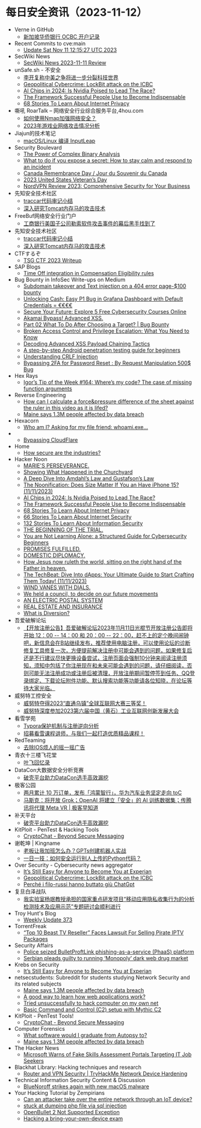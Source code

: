 # 每日安全资讯（2023-11-12）

- Verne in GitHub
  - [新加坡华侨银行 OCBC 开户记录](https://einverne.github.io/post/2023/11/ocbc.html)
- Recent Commits to cve:main
  - [Update Sat Nov 11 12:15:27 UTC 2023](https://github.com/trickest/cve/commit/16e238b09985eddc57c4a2f770f62b9093ee70f3)
- SecWiki News
  - [SecWiki News 2023-11-11 Review](http://www.sec-wiki.com/?2023-11-11)
- unSafe.sh - 不安全
  - [李开复称中美之争将进一步分裂科技世界](https://buaq.net/go-196787.html)
  - [Geopolitical Cybercrime: LockBit attack on the ICBC](https://buaq.net/go-196748.html)
  - [AI Chips in 2024: Is Nvidia Poised to Lead The Race?](https://buaq.net/go-196751.html)
  - [The Framework Successful People Use to Become Indispensable](https://buaq.net/go-196752.html)
  - [68 Stories To Learn About Internet Privacy](https://buaq.net/go-196753.html)
- 嘶吼 RoarTalk – 网络安全行业综合服务平台,4hou.com
  - [如何使用Nmap加强网络安全？](https://www.4hou.com/posts/lkyl)
  - [2023年游戏业网络攻击情况分析](https://www.4hou.com/posts/OXjg)
- Jiajun的技术笔记
  - [macOS/Linux 编译 InputLeap](https://jiajunhuang.com/articles/2023_11_11-input_leap.md.html)
- Security Boulevard
  - [The Power of Complex Binary Analysis](https://securityboulevard.com/2023/11/the-power-of-complex-binary-analysis/)
  - [What to do if you expose a secret: How to stay calm and respond to an incident](https://securityboulevard.com/2023/11/what-to-do-if-you-expose-a-secret-how-to-stay-calm-and-respond-to-an-incident/)
  - [Canada Remembrance Day / Jour du Souvenir du Canada](https://securityboulevard.com/2023/11/canada-remembrance-day-jour-du-souvenir-du-canada-2/)
  - [2023 United States Veteran’s Day](https://securityboulevard.com/2023/11/2023-united-states-veterans-day/)
  - [NordVPN Review 2023: Comprehensive Security for Your Business](https://securityboulevard.com/2023/11/nordvpn-review-2023-comprehensive-security-for-your-business/)
- 先知安全技术社区
  - [traccar代码审记小结](https://xz.aliyun.com/t/13025)
  - [深入研究Tomcat内存马的攻击技术](https://xz.aliyun.com/t/13024)
- FreeBuf网络安全行业门户
  - [工商银行美国子公司勒索软件攻击事件的幕后黑手找到了](https://www.freebuf.com/news/383568.html)
- 先知安全技术社区
  - [traccar代码审记小结](https://xz.aliyun.com/t/13025)
  - [深入研究Tomcat内存马的攻击技术](https://xz.aliyun.com/t/13024)
- CTFするぞ
  - [TSG CTF 2023 Writeup](https://ptr-yudai.hatenablog.com/entry/2023/11/12/041435)
- SAP Blogs
  - [Time Off integration in Compensation Eligibility rules](https://blogs.sap.com/2023/11/11/time-off-integration-in-compensation-eligibility-rules/)
- Bug Bounty in InfoSec Write-ups on Medium
  - [Subdomain takeover and Text injection on a 404 error page-$100 bounty](https://infosecwriteups.com/subdomain-takeover-and-text-injection-on-a-404-error-page-100-bounty-e47ccf359e6b?source=rss----7b722bfd1b8d--bug_bounty)
  - [Unlocking Cash: Easy P1 Bug in Grafana Dashboard with Default Credentials = €€€€](https://infosecwriteups.com/unlocking-cash-easy-p1-bug-in-grafana-dashboard-with-default-credentials-fa36ddf271da?source=rss----7b722bfd1b8d--bug_bounty)
  - [Secure Your Future: Explore 5 Free Cybersecurity Courses Online](https://infosecwriteups.com/secure-your-future-explore-5-free-cybersecurity-courses-online-085a335ecc19?source=rss----7b722bfd1b8d--bug_bounty)
  - [Akamai Bypass! Advanced XSS.](https://infosecwriteups.com/akamai-bypass-advanced-xss-68634f082859?source=rss----7b722bfd1b8d--bug_bounty)
  - [Part 02 What To Do After Choosing a Target? | Bug Bounty](https://infosecwriteups.com/part-02-what-to-do-after-choosing-a-target-bug-bounty-eb8d73ee73ee?source=rss----7b722bfd1b8d--bug_bounty)
  - [Broken Access Control and Privilege Escalation: What You Need to Know](https://infosecwriteups.com/broken-access-control-and-privilege-escalation-what-you-need-to-know-fd19f32044b9?source=rss----7b722bfd1b8d--bug_bounty)
  - [Decoding Advanced XSS Payload Chaining Tactics](https://infosecwriteups.com/decoding-advanced-xss-payload-chaining-tactics-c72cd17da2fe?source=rss----7b722bfd1b8d--bug_bounty)
  - [A step-by-step Android penetration testing guide for beginners](https://infosecwriteups.com/a-step-by-step-android-penetration-testing-guide-for-beginners-8435e5e969a3?source=rss----7b722bfd1b8d--bug_bounty)
  - [Understanding CRLF Injection](https://infosecwriteups.com/understanding-crlf-injection-7b042fd5fb22?source=rss----7b722bfd1b8d--bug_bounty)
  - [Bypassing 2FA for Password Reset : By Request Manipulation 500$ Bug](https://infosecwriteups.com/bypassing-2fa-for-password-reset-by-request-manipulation-500-bug-3c6ed909322f?source=rss----7b722bfd1b8d--bug_bounty)
- Hex Rays
  - [Igor’s Tip of the Week #164: Where’s my code? The case of missing function arguments](https://hex-rays.com/blog/igors-tip-of-the-week-164-wheres-my-code-the-case-of-missing-function-arguments/)
- Reverse Engineering
  - [How can I calculate a force&pressure difference of the sheet against the ruler in this video as it is lifed?](https://www.reddit.com/r/ReverseEngineering/comments/17t5drh/how_can_i_calculate_a_forcepressure_difference_of/)
  - [Maine says 1.3M people affected by data breach](https://www.reddit.com/r/ReverseEngineering/comments/17t0r2f/maine_says_13m_people_affected_by_data_breach/)
- Hexacorn
  - [Who am I? Asking for my file friend: whoami.exe…](https://www.hexacorn.com/blog/2023/11/11/who-am-i-asking-for-my-file-friend-whoami-exe/)
- 
  - [Bypassing CloudFlare](https://cornerpirate.com/2023/11/11/bypassing-cloudflare/)
- Home
  - [How secure are the industries?](https://r0075h3ll.github.io/Industrial-Control-System-Security-Primer/)
- Hacker Noon
  - [MARIE'S PERSEVERANCE.](https://hackernoon.com/maries-perseverance?source=rss)
  - [Showing What Happened in the Churchyard](https://hackernoon.com/showing-what-happened-in-the-churchyard?source=rss)
  - [A Deep Dive Into Amdahl’s Law and Gustafson’s Law](https://hackernoon.com/a-deep-dive-into-amdahls-law-and-gustafsons-law?source=rss)
  - [The Noonification: Does Size Matter If You an Have iPhone 15? (11/11/2023)](https://hackernoon.com/11-11-2023-noonification?source=rss)
  - [AI Chips in 2024: Is Nvidia Poised to Lead The Race?](https://hackernoon.com/ai-chips-in-2024-is-nvidia-poised-to-lead-the-race?source=rss)
  - [The Framework Successful People Use to Become Indispensable](https://hackernoon.com/the-framework-successful-people-use-to-become-indispensable?source=rss)
  - [68 Stories To Learn About Internet Privacy](https://hackernoon.com/68-stories-to-learn-about-internet-privacy?source=rss)
  - [66 Stories To Learn About Internet Security](https://hackernoon.com/66-stories-to-learn-about-internet-security?source=rss)
  - [132 Stories To Learn About Information Security](https://hackernoon.com/132-stories-to-learn-about-information-security?source=rss)
  - [THE BEGINNING OF THE TRIAL.](https://hackernoon.com/the-beginning-of-the-trial?source=rss)
  - [You are Not Learning Alone: a Structured Guide for Cybersecurity Beginners](https://hackernoon.com/you-are-not-learning-alone-a-structured-guide-for-cybersecurity-beginners?source=rss)
  - [PROMISES FULFILLED.](https://hackernoon.com/promises-fulfilled?source=rss)
  - [DOMESTIC DIPLOMACY.](https://hackernoon.com/domestic-diplomacy?source=rss)
  - [How Jesus now ruleth the world, sitting on the right hand of the Father in heaven.](https://hackernoon.com/how-jesus-now-ruleth-the-world-sitting-on-the-right-hand-of-the-father-in-heaven?source=rss)
  - [The TechBeat: Dive Into dApps: Your Ultimate Guide to Start Crafting Them Today! (11/11/2023)](https://hackernoon.com/11-11-2023-techbeat?source=rss)
  - [WIND VANES WITH DIALS.](https://hackernoon.com/wind-vanes-with-dials?source=rss)
  - [We held a council, to decide on our future movements](https://hackernoon.com/we-held-a-council-to-decide-on-our-future-movements?source=rss)
  - [AN ELECTRIC POSTAL SYSTEM](https://hackernoon.com/an-electric-postal-system?source=rss)
  - [REAL ESTATE AND INSURANCE](https://hackernoon.com/real-estate-and-insurance?source=rss)
  - [What is Diversion?](https://hackernoon.com/what-is-diversion?source=rss)
- 吾爱破解论坛
  - [【开放注册公告】吾爱破解论坛2023年11月11日光棍节开放注册公告即将开始 12：00 -- 14：00 和 20：00 -- 22：00，赶不上的定个晚间闹钟吧，新信息会在B站继续发布，推荐使用电脑注册，可以使用论坛的诊断修复工具修复一次，方便提前解决注册中可能会遇到的问题，如果修复后还是不行建议尽快更换设备尝试，注册页面会强制10分钟来阅读注册须知，须知中包括了你注册现在和未来可能会遇到的问题，请仔细阅读，否则可能无法注册成功或注册后被清理，开放注册期间暂停签到任务、QQ登录绑定、下载论坛附件功能、默认搜索功能等功能请各位知晓，在论坛等待大家光临。](https://mp.weixin.qq.com/s?__biz=MjM5Mjc3MDM2Mw==&mid=2651139835&idx=1&sn=cbf01ffaad7e4a71b3b7808b209086ba&chksm=bd50beaf8a2737b98655dc43f6d5288b50b999d6f5c89a8c5f5209ee41ea997aa966755f66fb&scene=58&subscene=0#rd)
- 威努特工控安全
  - [威努特夺得2023“直通乌镇”全球互联网大赛三等奖！](https://mp.weixin.qq.com/s?__biz=MzAwNTgyODU3NQ==&mid=2651105054&idx=1&sn=9b407d04e7476aed3f94750cd0559494&chksm=80e6bdaeb79134b8ff695840f4c04198f66fcca5adacc9724fbfb8e6a1d7b1ef12961d4b5cf6&scene=58&subscene=0#rd)
  - [​威努特深度参加2023第六届中国（黄石）工业互联网创新发展大会](https://mp.weixin.qq.com/s?__biz=MzAwNTgyODU3NQ==&mid=2651105054&idx=2&sn=f09976ade35606d888041016bf04897e&chksm=80e6bdaeb79134b8a5f8a9a64155b5f7b90733ea243d7c8afe0a646b0d511dbf74ec9e8feb93&scene=58&subscene=0#rd)
- 看雪学苑
  - [Typora保护机制与注册逆向分析](https://mp.weixin.qq.com/s?__biz=MjM5NTc2MDYxMw==&mid=2458528183&idx=1&sn=2207e3beb82c9e8c9113d60bde8fbd6e&chksm=b18d193d86fa902b0fe1178b9835dc9395977586ba2e4eec336d6672431a8514760cb383fe18&scene=58&subscene=0#rd)
  - [招募看雪课程讲师，与我们一起打造优质精品课程！](https://mp.weixin.qq.com/s?__biz=MjM5NTc2MDYxMw==&mid=2458528183&idx=2&sn=5bd0a534a7f338fedc1e32a300c8780a&chksm=b18d193d86fa902bb0b9085619dae97fdd0423f1d4c04301172ff7ce2087cdffd6645e33201a&scene=58&subscene=0#rd)
- RedTeaming
  - [去除IOS烦人的摇一摇广告](https://mp.weixin.qq.com/s?__biz=MzUyMDgzMDMyMg==&mid=2247484453&idx=1&sn=b2a23d12d1cc834ce0268a9ef296a61a&chksm=f9e52838ce92a12eab17f6cd450cdd865fdcae42b4c1acf1c96cbfef71b6879a463702389bfd&scene=58&subscene=0#rd)
- 青衣十三楼飞花堂
  - [叶飞回忆录](https://mp.weixin.qq.com/s?__biz=MzUzMjQyMDE3Ng==&mid=2247486937&idx=1&sn=4d1fe417e8344d0f976f486bed2147f1&chksm=fab2cee6cdc547f030a5163da6043756d409ffe155f02e6b3d85f7fc0517432ae665dc0b4412&scene=58&subscene=0#rd)
- DataCon大数据安全分析竞赛
  - [破壳平台助力DataCon选手高效漏挖](https://mp.weixin.qq.com/s?__biz=MzU5Njg1NzMyNw==&mid=2247487544&idx=1&sn=1014afe76fc9a130279047f8e44081c3&chksm=fe5d08b8c92a81aef6d9f9ec2a6dc9ee0163310cb307e1a4e655d5f9895dd1f0c5fdfbe5e7fd&scene=58&subscene=0#rd)
- 极客公园
  - [两月累计 10 万订单，发布「鸿蒙智行」，华为汽车业务坚定走向 toC](https://mp.weixin.qq.com/s?__biz=MTMwNDMwODQ0MQ==&mid=2653021138&idx=1&sn=bdddc88e134d0aeeac507e501c69beac&chksm=7e549e644923177258bc9c8376b756a5f0cbfbc8837b99cc5fc4868e6ab597361697779e0f6c&scene=58&subscene=0#rd)
  - [马斯克：将开放 Grok；OpenAI 将建立「安全」的 AI 训练数据集；传腾讯将代理 Meta VR | 极客早知道](https://mp.weixin.qq.com/s?__biz=MTMwNDMwODQ0MQ==&mid=2653021119&idx=1&sn=bd7e88e7465986eb2fceba67cf4c3cde&chksm=7e549e094923171fe27e01665ee606f6b1e635e9931af1f86dcdefa17b35bc81a72751ddd70b&scene=58&subscene=0#rd)
- 补天平台
  - [破壳平台助力DataCon选手高效漏挖](https://mp.weixin.qq.com/s?__biz=MzI2NzY5MDI3NQ==&mid=2247500317&idx=1&sn=01a3323972408bd9794e893087447b1d&chksm=eaf98a51dd8e034734cc2b1bcc0c5b9bcdfaf5a5464828610e2e0989b4018124aa2c473b6057&scene=58&subscene=0#rd)
- KitPloit - PenTest & Hacking Tools
  - [CryptoChat - Beyond Secure Messaging](http://www.kitploit.com/2023/11/cryptochat-beyond-secure-messaging.html)
- 谢乾坤 | Kingname
  - [老板让我加班怎么办？GPTs创建机器人实战](https://www.kingname.info/2023/11/11/gpts/)
  - [一日一技：如何安全运行别人上传的Python代码？](https://www.kingname.info/2023/11/11/python-run-other-code/)
- Over Security - Cybersecurity news aggregator
  - [It’s Still Easy for Anyone to Become You at Experian](https://krebsonsecurity.com/2023/11/its-still-easy-for-anyone-to-become-you-at-experian/)
  - [Geopolitical Cybercrime: LockBit attack on the ICBC](https://blog.bushidotoken.net/2023/11/geopolitical-cybercrime-lockbit-attack.html)
  - [Perché i filo-russi hanno buttato giù ChatGpt](https://www.cybersecurity360.it/nuove-minacce/perche-i-filo-russi-hanno-buttato-giu-chatgpt/)
- 复旦白泽战队
  - [我实验室杨珉教授承担的国家重点研发项目“移动应用隐私收集行为的分析检测技术及应用示范”专题研讨会顺利进行](https://mp.weixin.qq.com/s?__biz=MzU4NzUxOTI0OQ==&mid=2247487885&idx=1&sn=0574afefddc8df559de835e26474393d&chksm=fdeb95f3ca9c1ce56e80c06d02002d088c5fbc38f4dd827e2ee3e5a7a4add5b8c3ea6626439d&scene=58&subscene=0#rd)
- Troy Hunt's Blog
  - [Weekly Update 373](https://www.troyhunt.com/weekly-update-373/)
- TorrentFreak
  - [“Top 10 Beast TV Reseller” Faces Lawsuit For Selling Pirate IPTV Packages](https://torrentfreak.com/top-10-beast-tv-reseller-faces-lawsuit-for-selling-pirate-iptv-packages-231111/)
- Security Affairs
  - [Police seized BulletProftLink phishing-as-a-service (PhaaS) platform](https://securityaffairs.com/154041/cyber-crime/bulletproftlink-phaas-platform-seized.html)
  - [Serbian pleads guilty to running ‘Monopoly’ dark web drug market](https://securityaffairs.com/154033/cyber-crime/monopoly-market-admin-plead-guilty.html)
- Krebs on Security
  - [It’s Still Easy for Anyone to Become You at Experian](https://krebsonsecurity.com/2023/11/its-still-easy-for-anyone-to-become-you-at-experian/)
- netsecstudents: Subreddit for students studying Network Security and its related subjects
  - [Maine says 1.3M people affected by data breach](https://www.reddit.com/r/netsecstudents/comments/17t0qbd/maine_says_13m_people_affected_by_data_breach/)
  - [A good way to learn how web applications work?](https://www.reddit.com/r/netsecstudents/comments/17t071r/a_good_way_to_learn_how_web_applications_work/)
  - [Tried unsuccessfully to hack computer on my own net](https://www.reddit.com/r/netsecstudents/comments/17t3xgl/tried_unsuccessfully_to_hack_computer_on_my_own/)
  - [Basic Command and Control (C2) setup with Mythic C2](https://www.reddit.com/r/netsecstudents/comments/17sw7np/basic_command_and_control_c2_setup_with_mythic_c2/)
- KitPloit - PenTest Tools!
  - [CryptoChat - Beyond Secure Messaging](http://www.kitploit.com/2023/11/cryptochat-beyond-secure-messaging.html)
- Computer Forensics
  - [What software would I graduate from Autopsy to?](https://www.reddit.com/r/computerforensics/comments/17t31o1/what_software_would_i_graduate_from_autopsy_to/)
  - [Maine says 1.3M people affected by data breach](https://www.reddit.com/r/computerforensics/comments/17t0r7e/maine_says_13m_people_affected_by_data_breach/)
- The Hacker News
  - [Microsoft Warns of Fake Skills Assessment Portals Targeting IT Job Seekers](https://thehackernews.com/2023/11/microsoft-warns-of-fake-skills.html)
- Blackhat Library: Hacking techniques and research
  - [Router and VPN Security | TryHackMe Network Device Hardening](https://www.reddit.com/r/blackhat/comments/17srr8x/router_and_vpn_security_tryhackme_network_device/)
- Technical Information Security Content & Discussion
  - [BlueNoroff strikes again with new macOS malware](https://www.reddit.com/r/netsec/comments/17sz288/bluenoroff_strikes_again_with_new_macos_malware/)
- Your Hacking Tutorial by Zempirians
  - [Can an attacker take over the entire network through an IoT device?](https://www.reddit.com/r/HowToHack/comments/17sv6u6/can_an_attacker_take_over_the_entire_network/)
  - [stuck at dumping php file via sql injection](https://www.reddit.com/r/HowToHack/comments/17stj8y/stuck_at_dumping_php_file_via_sql_injection/)
  - [OpenBullet 2 Not Supported Exception](https://www.reddit.com/r/HowToHack/comments/17sukta/openbullet_2_not_supported_exception/)
  - [Hacking a bring-your-own-device exam](https://www.reddit.com/r/HowToHack/comments/17sy570/hacking_a_bringyourowndevice_exam/)
